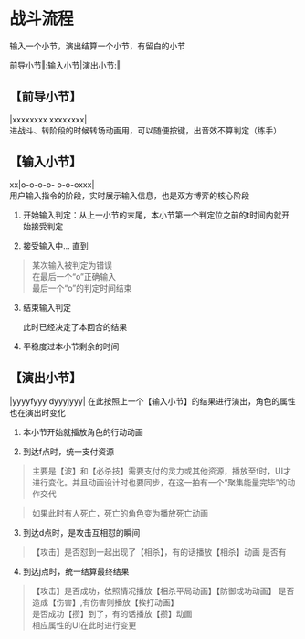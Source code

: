 # 战斗流程

输入一个小节，演出结算一个小节，有留白的小节

前导小节‖:输入小节|演出小节:‖

            
## 【前导小节】

|xxxxxxxx xxxxxxxx|  
进战斗、转阶段的时候转场动画用，可以随便按键，出音效不算判定（练手）

## 【输入小节】

xx|o-o-o-o- o-o-oxxx|  
用户输入指令的阶段，实时展示输入信息，也是双方博弈的核心阶段

1. 开始输入判定：从上一小节的末尾，本小节第一个判定位之前的t时间内就开始接受判定

2. 接受输入中... 直到

> 某次输入被判定为错误  
 在最后一个“o”正确输入  
 最后一个“o”的判定时间结束

3. 结束输入判定

    此时已经决定了本回合的结果

4. 平稳度过本小节剩余的时间

## 【演出小节】

|yyyyfyyy dyyyjyyy|
在此按照上一个【输入小节】的结果进行演出，角色的属性也在演出时变化

1. 本小节开始就播放角色的行动动画

2. 到达f点时，统一支付资源
>主要是【波】和【必杀技】需要支付的灵力或其他资源，播放至f时，UI才进行变化。并且动画设计时也要同步，在这一拍有一个“聚集能量完毕”的动作交代

>如果此时有人死亡，死亡的角色变为播放死亡动画

3. 到达d点时，是攻击互相怼的瞬间
>【攻击】是否怼到一起出现了【相杀】，有的话播放【相杀】动画
> 是否有

4. 到达j点时，统一结算最终结果
>【攻击】是否成功，依照情况播放【相杀平局动画】【防御成功动画】
> 是否造成【伤害】,有伤害则播放【挨打动画】  
> 是否成功【攒】到了，有的话播放【攒】动画  
> 相应属性的UI在此时进行变更


